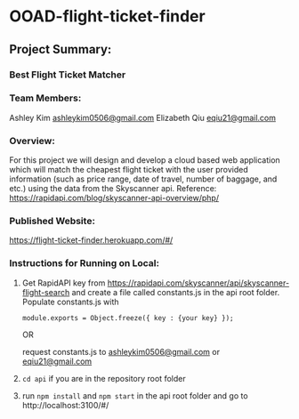 # OOAD-flight-ticket-finder


## Project Summary:

### Best Flight Ticket Matcher


### Team Members: 
Ashley Kim ashleykim0506@gmail.com
Elizabeth Qiu eqiu21@gmail.com


### Overview: 

For this project we will design and develop a cloud based web application which will match the cheapest flight ticket 
with the user provided information (such as price range, date of travel, number of baggage, and etc.) using the data 
from the Skyscanner api. Reference: https://rapidapi.com/blog/skyscanner-api-overview/php/


### Published Website:

https://flight-ticket-finder.herokuapp.com/#/


### Instructions for Running on Local:

1. Get RapidAPI key from https://rapidapi.com/skyscanner/api/skyscanner-flight-search and create a file called constants.js
in the api root folder. Populate constants.js with 

   `module.exports = Object.freeze({ key : {your key} });`

   OR

   request constants.js to ashleykim0506@gmail.com or eqiu21@gmail.com


2. `cd api` if you are in the repository root folder 

3. run `npm install` and `npm start` in the api root folder and go to http://localhost:3100/#/
